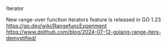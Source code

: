 Iterator 

New range-over function iterators feature is released in GO 1.23
https://go.dev/wiki/RangefuncExperiment
https://www.dolthub.com/blog/2024-07-12-golang-range-iters-demystified/

